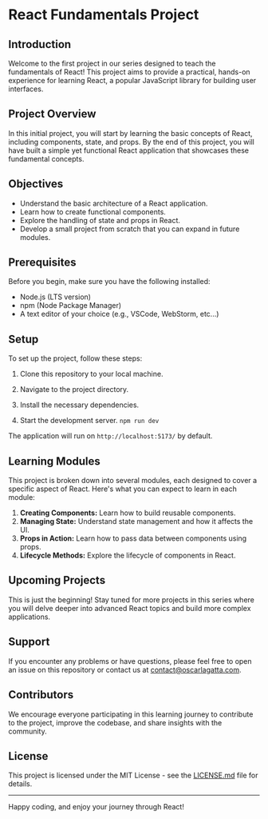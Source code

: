 # React Fundamentals Project

## Introduction

Welcome to the first project in our series designed to teach the fundamentals of React! This project aims to provide a practical, hands-on experience for learning React, a popular JavaScript library for building user interfaces.

## Project Overview

In this initial project, you will start by learning the basic concepts of React, including components, state, and props. By the end of this project, you will have built a simple yet functional React application that showcases these fundamental concepts.

## Objectives

- Understand the basic architecture of a React application.
- Learn how to create functional components.
- Explore the handling of state and props in React.
- Develop a small project from scratch that you can expand in future modules.

## Prerequisites

Before you begin, make sure you have the following installed:
- Node.js (LTS version)
- npm (Node Package Manager)
- A text editor of your choice (e.g., VSCode, WebStorm, etc...)

## Setup

To set up the project, follow these steps:

1. Clone this repository to your local machine.

2. Navigate to the project directory.

3. Install the necessary dependencies.

4. Start the development server. `npm run dev`


The application will run on `http://localhost:5173/` by default.

## Learning Modules

This project is broken down into several modules, each designed to cover a specific aspect of React. Here's what you can expect to learn in each module:

1. **Creating Components:** Learn how to build reusable components.
2. **Managing State:** Understand state management and how it affects the UI.
3. **Props in Action:** Learn how to pass data between components using props.
4. **Lifecycle Methods:** Explore the lifecycle of components in React.

## Upcoming Projects

This is just the beginning! Stay tuned for more projects in this series where you will delve deeper into advanced React topics and build more complex applications.

## Support

If you encounter any problems or have questions, please feel free to open an issue on this repository or contact us at contact@oscarlagatta.com.

## Contributors

We encourage everyone participating in this learning journey to contribute to the project, improve the codebase, and share insights with the community.

## License

This project is licensed under the MIT License - see the [LICENSE.md](LICENSE) file for details.

---

Happy coding, and enjoy your journey through React!
